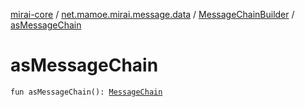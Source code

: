 [mirai-core](../../index.md) / [net.mamoe.mirai.message.data](../index.md) / [MessageChainBuilder](index.md) / [asMessageChain](./as-message-chain.md)

# asMessageChain

`fun asMessageChain(): `[`MessageChain`](../-message-chain/index.md)
